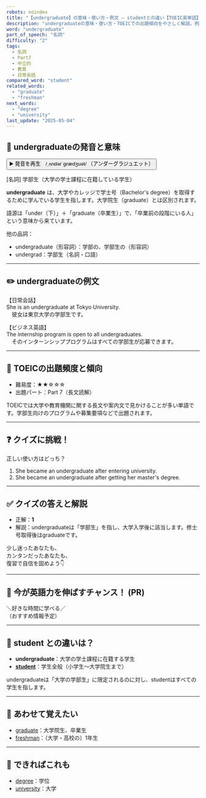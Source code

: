 ```yaml
---
robots: noindex
title: "【undergraduate】の意味・使い方・例文 ― studentとの違い【TOEIC英単語】"
description: "undergraduateの意味・使い方・TOEICでの出題傾向をやさしく解説。例文・クイズ付きでstudentとの違いもわかりやすく学べます。"
word: "undergraduate"
part_of_speech: "名詞"
difficulty: "2"
tags:
  - 名詞
  - Part7
  - 中立的
  - 教育
  - 日常会話
compared_word: "student"
related_words:
  - "graduate"
  - "freshman"
next_words:
  - "degree"
  - "university"
last_update: "2025-05-04"
---
```


## 🔰 undergraduateの発音と意味

<button class="play-audio" onclick="playTTS('undergraduate')">
  <span class="play-audio-main">
    ▶️ 発音を再生　/ˌʌndərˈɡrædʒuət/
  </span>
  <span class="play-audio-sub">
    （アンダーグラジュエット）
  </span>
</button>

[名詞] 学部生（大学の学士課程に在籍している学生）

**undergraduate** は、大学やカレッジで学士号（Bachelor's degree）を取得するために学んでいる学生を指します。大学院生（graduate）とは区別されます。

語源は「under（下）」＋「graduate（卒業生）」で、「卒業前の段階にいる人」という意味から来ています。

他の品詞：  
- undergraduate（形容詞）：学部の、学部生の（形容詞）
- undergrad：学部生（名詞・口語）

---

## ✏️ undergraduateの例文

【日常会話】  
She is an undergraduate at Tokyo University.  
　彼女は東京大学の学部生です。

【ビジネス英語】  
The internship program is open to all undergraduates.  
　そのインターンシッププログラムはすべての学部生が応募できます。

---

## 🎯 TOEICの出題頻度と傾向

- 難易度：★★☆☆☆
- 出題パート：Part 7（長文読解）

TOEICでは大学や教育機関に関する長文や案内文で見かけることが多い単語です。学部生向けのプログラムや募集要項などで出題されます。

---

## ❓ クイズに挑戦！

正しい使い方はどっち？

1. She became an undergraduate after entering university.  
2. She became an undergraduate after getting her master's degree.

---

## ✅ クイズの答えと解説

- 正解：**1**
- 解説：undergraduateは「学部生」を指し、大学入学後に該当します。修士号取得後はgraduateです。

少し迷ったあなたも、  
カンタンだったあなたも、  
復習で自信を固めよう👇️

---

## 🚀 今が英語力を伸ばすチャンス！ (PR)

<div class="info-center">
＼好きな時間に学べる／<br>  
（おすすめ情報予定）
</div>

---

## 🤔  student との違いは？

- **undergraduate**：大学の学士課程に在籍する学生
- **[student](/word/student/)**：学生全般（小学生～大学院生まで）

undergraduateは「大学の学部生」に限定されるのに対し、studentはすべての学生を指します。

---

## 🧩 あわせて覚えたい

- [graduate](/word/graduate/)：大学院生、卒業生
- [freshman](/word/freshman/)：（大学・高校の）1年生

---

## 📖 できればこれも

- [degree](/word/degree/)：学位
- [university](/word/university/)：大学

<!-- cvid: aid11_bid36 -->
